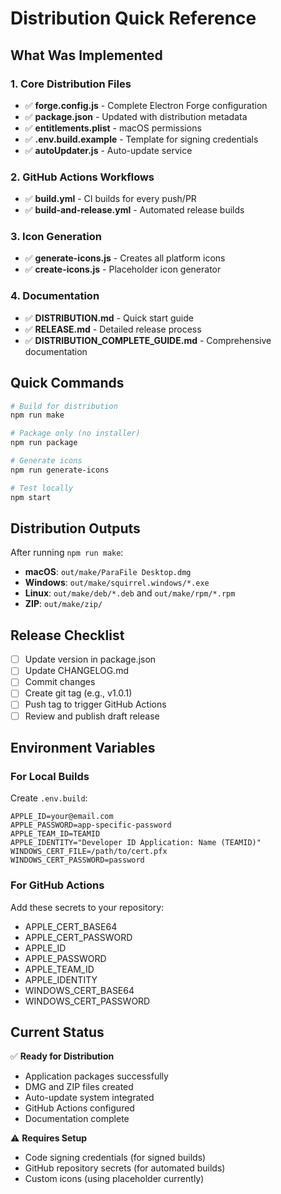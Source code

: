 # Distribution Quick Reference

## What Was Implemented

### 1. Core Distribution Files
- ✅ **forge.config.js** - Complete Electron Forge configuration
- ✅ **package.json** - Updated with distribution metadata
- ✅ **entitlements.plist** - macOS permissions
- ✅ **.env.build.example** - Template for signing credentials
- ✅ **autoUpdater.js** - Auto-update service

### 2. GitHub Actions Workflows
- ✅ **build.yml** - CI builds for every push/PR
- ✅ **build-and-release.yml** - Automated release builds

### 3. Icon Generation
- ✅ **generate-icons.js** - Creates all platform icons
- ✅ **create-icons.js** - Placeholder icon generator

### 4. Documentation
- ✅ **DISTRIBUTION.md** - Quick start guide
- ✅ **RELEASE.md** - Detailed release process
- ✅ **DISTRIBUTION_COMPLETE_GUIDE.md** - Comprehensive documentation

## Quick Commands

```bash
# Build for distribution
npm run make

# Package only (no installer)
npm run package

# Generate icons
npm run generate-icons

# Test locally
npm start
```

## Distribution Outputs

After running `npm run make`:
- **macOS**: `out/make/ParaFile Desktop.dmg`
- **Windows**: `out/make/squirrel.windows/*.exe`
- **Linux**: `out/make/deb/*.deb` and `out/make/rpm/*.rpm`
- **ZIP**: `out/make/zip/`

## Release Checklist

- [ ] Update version in package.json
- [ ] Update CHANGELOG.md
- [ ] Commit changes
- [ ] Create git tag (e.g., v1.0.1)
- [ ] Push tag to trigger GitHub Actions
- [ ] Review and publish draft release

## Environment Variables

### For Local Builds
Create `.env.build`:
```
APPLE_ID=your@email.com
APPLE_PASSWORD=app-specific-password
APPLE_TEAM_ID=TEAMID
APPLE_IDENTITY="Developer ID Application: Name (TEAMID)"
WINDOWS_CERT_FILE=/path/to/cert.pfx
WINDOWS_CERT_PASSWORD=password
```

### For GitHub Actions
Add these secrets to your repository:
- APPLE_CERT_BASE64
- APPLE_CERT_PASSWORD
- APPLE_ID
- APPLE_PASSWORD
- APPLE_TEAM_ID
- APPLE_IDENTITY
- WINDOWS_CERT_BASE64
- WINDOWS_CERT_PASSWORD

## Current Status

✅ **Ready for Distribution**
- Application packages successfully
- DMG and ZIP files created
- Auto-update system integrated
- GitHub Actions configured
- Documentation complete

⚠️ **Requires Setup**
- Code signing credentials (for signed builds)
- GitHub repository secrets (for automated builds)
- Custom icons (using placeholder currently)